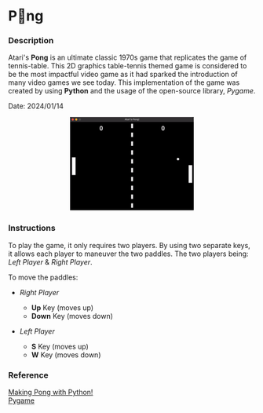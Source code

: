 # P🏓ng
### Description
Atari's **Pong** is an ultimate classic 1970s game that replicates the game of tennis-table. This 2D graphics table-tennis themed game is considered to be the most impactful video game as it had sparked the introduction of many video games we see today. This implementation of the game was created by using **Python** and the usage of the open-source library, *Pygame*.

Date: 2024/01/14

<p align = "center">
<img src = "./README Files/pong.gif" width = "50%">
</p>


### Instructions
To play the game, it only requires two players. By using two separate keys, it allows each player to maneuver the two paddles. The two players being: *Left Player* & *Right Player*. <br>

To move the paddles: <br>
- *Right Player* <br>
    - **Up** Key (moves up) <br>
    - **Down** Key (moves down) <br>

- *Left Player* <br>
    - **S** Key (moves up) <br>
    - **W** Key (moves down) <br>


### Reference
[Making Pong with Python!](https://www.youtube.com/watch?v=vVGTZlnnX3U) <br>
[Pygame](https://github.com/pygame/pygame)